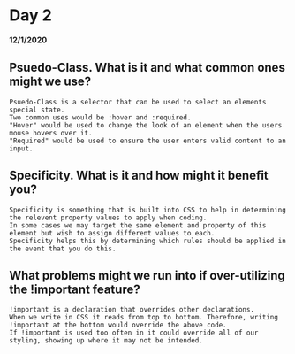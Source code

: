 # Day 2
__12/1/2020__

## Psuedo-Class. What is it and what common ones might we use?
    Psuedo-Class is a selector that can be used to select an elements special state.
    Two common uses would be :hover and :required.
    "Hover" would be used to change the look of an element when the users mouse hovers over it.
    "Required" would be used to ensure the user enters valid content to an input.
## Specificity. What is it and how might it benefit you?
    Specificity is something that is built into CSS to help in determining the relevent property values to apply when coding. 
    In some cases we may target the same element and property of this element but wish to assign different values to each. 
    Specificity helps this by determining which rules should be applied in the event that you do this.
## What problems might we run into if over-utilizing the !important feature?
    !important is a declaration that overrides other declarations.
    When we write in CSS it reads from top to bottom. Therefore, writing !important at the bottom would override the above code.
    If !important is used too often in it could override all of our styling, showing up where it may not be intended.